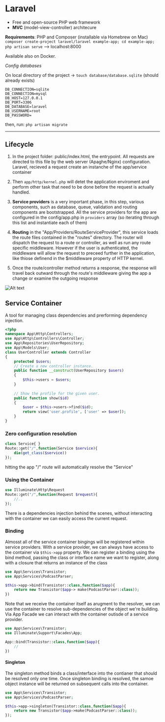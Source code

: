 # Laravel

- Free and open-source PHP web framework
- **MVC** (model-view-controller) architecure

**Requirements**: PHP and Composer (installable via Homebrew on Mac)
`composer create-project laravel/laravel example-app; cd example-app; php artisan serve` --> localhost:8000

Available also on Docker.

*Config databases*

On local directory of the project -> `touch database/database.sqlite` (should already exists)
```sqlite
DB_CONNECTION=sqlite 
DB_CONNECTION=mysql 
DB_HOST=127.0.0.1 
DB_PORT=3306 
DB_DATABASE=laravel 
DB_USERNAME=root 
DB_PASSWORD= 
```
then, run: `php artisan migrate`

-----

## Lifecycle

1. In the project folder: public/index.html, the entrypoint.
All requests are directed to this file by the web server (Apaghe/Nginx) configuration.
Laravel, recieved a request create an instanche of the app/service container

2. Then `app/http/kernel.php` will detet the application enviroment and perform other task that need to be done before the request is actually handled.

3. **Service providers** is a very important phase, in this step, various components, such as database, queue, validation and routing components are bootstrapped.
All the service providers for the app are configured in the config/app.php in `providers` array (so iterating through this list and instantiate each of them)

4. **Routing** in the "App/Providers/RouteServiceProvider", this service loads the route files contained in the "routes" directory.
The router will dispatch the request to a route or controller, as well as run any route specific middleware.
However if the user is authenticated, the middleware will allow the request to preceed further in the application, like thiose definend in the $middleware property of HTTP kernel.

5. Once the route/controller method returns a response, the response will travel back outward through the route's middleware giving the app a change or examine the outgoing response

![Alt text](https://res.cloudinary.com/practicaldev/image/fetch/s--nEVwEz5T--/c_imagga_scale%2Cf_auto%2Cfl_progressive%2Ch_420%2Cq_auto%2Cw_1000/https%3A//dev-to-uploads.s3.amazonaws.com/i/7i2siqphm44ihjh4gfme.png)

## Service Container
A tool for managing class dependencies and prerforming dependency injection.
```php
<?php
namespace App\Http\Controllers;
use App\Http\Controllers\Controller;
use App\Repositories\UserRepository;
use App\Models\User;
class UserController extends Controller
{
    protected $users;
    // Create a new controller instance.
    public function __construct(UserRepository $users)
    {
        $this->users = $users;
    }
 
    // Show the profile for the given user.
    public function show($id)
    {
        $user = $this->users->find($id);
        return view('user.profile', ['user' => $user]);
    }
}
```
### Zero configuration resolution
```php
class Service{ }
Route::get("/",function(Service $service){
    die(get_class($service))
});
```
hitting the app "/" route will automatically resolve the "Service"

### Using the Container
```php
use Illuminate\Http\Request
Route::get("/",function(Request $request){
    //..
});
```
There is a dependencies injection behind the scenes, without interacting with the container we can easily access the current request.

### Binding
Almosst all of the service container bingings will be registered within service providers. With a service provider, we can always have access to the container via `$this->app` property.
We can register a binding using the bind method, passing the class or interface name we want to register, along with a closure that returns an instance of the class
```php
use App\Services\Transistor;
use App\Services\PodcastParser;

$this->app->bind(Transistor::class,function($app){
    return new Transistor($app-> make(PodcastParser::class));
})
```
Note that we receive the container itself as arugment to the resolver, we can use the container to resolve sub-dependencies of the object we're building.
Via App Facade we can interact with the container outisde of a service provider.
```php
use App\Services\Transistor;
use Illuminate\Support\Facades\App;

App::bind(Transistor::class,function($app){
    //
})
```
#### Singleton
The singleton method binds a class/interface into the contianer that should be resolved only one time.
Once singleton binding is resolved, the samoe object instance will be returned on subsequent calls into the container.

```php
use App\Services\Transistor;
use App\Services\PodcastParser;

$this->app->singleton(Transistor::class,function($app){
    return new Transistor($app->make(PodcastParser::class));
});

```
